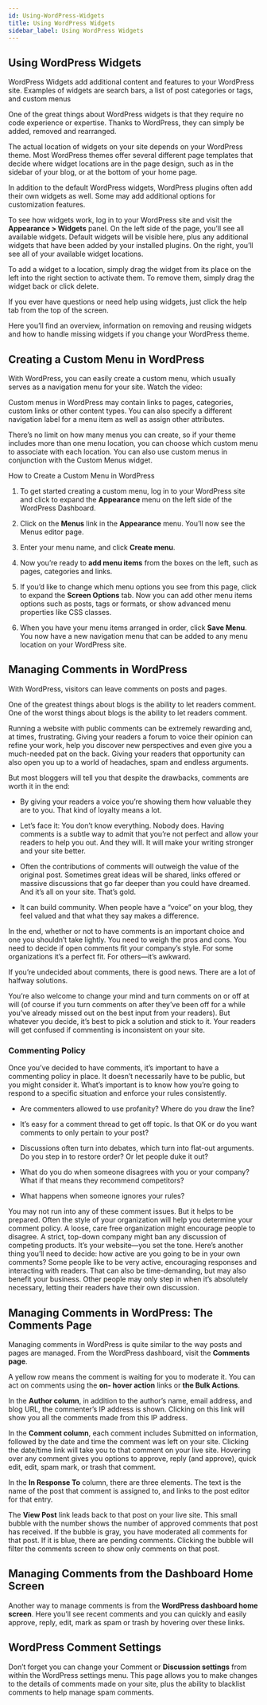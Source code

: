 ```yaml
---
id: Using-WordPress-Widgets 
title: Using WordPress Widgets 
sidebar_label: Using WordPress Widgets 
---
```

## Using WordPress Widgets 

WordPress Widgets add additional content and features to your WordPress site. Examples of widgets are search bars, a list of post categories or tags, and custom menus 
 
 One of the great things about WordPress widgets is that they require no code experience or expertise. Thanks to WordPress, they can simply be added, removed and rearranged. 

The actual location of widgets on your site depends on your WordPress theme. Most WordPress themes offer several different page templates that decide where widget locations are in the page design, such as in the sidebar of your blog, or at the bottom of your home page. 

In addition to the default WordPress widgets, WordPress plugins often add their own widgets as well. Some may add additional options for customization features. 

To see how widgets work, log in to your WordPress site and visit the **Appearance > Widgets** panel. On the left side of the page, you’ll see all available widgets. Default widgets will be visible here, plus any additional widgets that have been added by your installed plugins. On the right, you’ll see all of your available widget locations. 

To add a widget to a location, simply drag the widget from its place on the left into the right section to activate them. To remove them, simply drag the widget back or click delete. 

If you ever have questions or need help using widgets, just click the help tab from the top of the screen.

Here you’ll find an overview, information on removing and reusing widgets and how to handle missing widgets if you change your WordPress theme. 

## Creating a Custom Menu in WordPress
 
With WordPress, you can easily create a custom menu, which usually serves as a navigation menu for your site. 
Watch the video: 

Custom menus in WordPress may contain links to pages, categories, custom links or other content types. You can also specify a different navigation label for a menu item as well as assign other attributes. 

There’s no limit on how many menus you can create, so if your theme includes more than one menu location, you can choose which custom menu to associate with each location. You can also use custom menus in conjunction with the Custom Menus widget. 

How to Create a Custom Menu in WordPress 

1. To get started creating a custom menu, log in to your WordPress site and click to expand the **Appearance** menu on the left side of the WordPress Dashboard. 

2. Click on the **Menus** link in the **Appearance** menu. You’ll now see the Menus editor page. 

3. Enter your menu name, and click **Create menu**. 

4. Now you’re ready to **add menu items** from the boxes on the left, such as pages, categories and links. 

5. If you’d like to change which menu options you see from this page, click to expand the **Screen Options** tab. Now you can add other menu items options such as posts, tags or formats, or show advanced menu properties like CSS classes. 

6. When you have your menu items arranged in order, click **Save Menu**. You now have a new navigation menu that can be added to any menu location on your WordPress site. 

## Managing Comments in WordPress 
With WordPress, visitors can leave comments on posts and pages. 
  
One of the greatest things about blogs is the ability to let readers comment. One of the worst things about blogs is the ability to let readers comment. 

Running a website with public comments can be extremely rewarding and, at times, frustrating. Giving your readers a forum to voice their opinion can refine your work, help you discover new perspectives and even give you a much-needed pat on the back. Giving your readers that opportunity can also open you up to a world of headaches, spam and endless arguments. 

But most bloggers will tell you that despite the drawbacks, comments are worth it in the end: 

- By giving your readers a voice you’re showing them how valuable they are to you. That kind of loyalty means a lot. 

- Let’s face it: You don’t know everything. Nobody does. Having comments is a subtle way to admit that you’re not perfect and allow your readers to help you out. And they will. It will make your writing stronger and your site better. 

- Often the contributions of comments will outweigh the value of the original post. Sometimes great ideas will be shared, links offered or massive discussions that go far deeper than you could have dreamed. And it’s all on your site. That’s gold. 

- It can build community. When people have a “voice” on your blog, they feel valued and that what they say makes a difference. 

In the end, whether or not to have comments is an important choice and one you shouldn’t take lightly. You need to weigh the pros and cons. You need to decide if open comments fit your company’s style. For some organizations it’s a perfect fit. For others—it’s awkward. 

If you’re undecided about comments, there is good news. There are a lot of halfway solutions. 

You’re also welcome to change your mind and turn comments on or off at will (of course if you turn comments on after they’ve been off for a while you’ve already missed out on the best input from your readers). But whatever you decide, it’s best to pick a solution and stick to it. Your readers will get confused if commenting is inconsistent on your site. 

### Commenting Policy 

Once you’ve decided to have comments, it’s important to have a commenting policy in place. It doesn’t necessarily have to be public, but you might consider it. What’s important is to know how you’re going to respond to a specific situation and enforce your rules consistently. 

- Are commenters allowed to use profanity? Where do you draw the line? 

- It’s easy for a comment thread to get off topic. Is that OK or do you want comments to only pertain to your post? 

- Discussions often turn into debates, which turn into flat-out arguments. Do you step in to restore order? Or let people duke it out? 

- What do you do when someone disagrees with you or your company? What if that means they recommend competitors? 

- What happens when someone ignores your rules? 

You may not run into any of these comment issues. But it helps to be prepared. Often the style of your organization will help you determine your comment policy. A loose, care free organization might encourage people to disagree. A strict, top-down company might ban any discussion of competing products. It’s your website—you set the tone. 
Here’s another thing you’ll need to decide: how active are you going to be in your own comments? Some people like to be very active, encouraging responses and interacting with readers. That can also be time-demanding, but may also benefit your business. Other people may only step in when it’s absolutely necessary, letting their readers have their own discussion. 
 
## Managing Comments in WordPress: The Comments Page 

Managing comments in WordPress is quite similar to the way posts and pages are managed. From the WordPress dashboard, visit the **Comments page**. 

A yellow row means the comment is waiting for you to moderate it. You can act on comments using the **on- hover action** links or **the Bulk Actions**. 

In the **Author column**, in addition to the author’s name, email address, and blog URL, the commenter’s IP address is shown. Clicking on this link will show you all the comments made from this IP address. 

In the **Comment column**, each comment includes Submitted on information, followed by the date and time the comment was left on your site. Clicking the date/time link will take you to that comment on your live site. Hovering over any comment gives you options to approve, reply (and approve), quick edit, edit, spam mark, or trash that comment. 

In the **In Response To** column, there are three elements. The text is the name of the post that comment is assigned to, and links to the post editor for that entry. 

The **View Post** link leads back to that post on your live site. This small bubble with the number shows the number of approved comments that post has received. If the bubble is gray, you have moderated all comments for that post. If it is blue, there are pending comments. Clicking the bubble will filter the comments screen to show only comments on that post. 

## Managing Comments from the Dashboard Home Screen 

Another way to manage comments is from the **WordPress dashboard home screen**. Here you’ll see recent comments and you can quickly and easily approve, reply, edit, mark as spam or trash by hovering over these links. 

## WordPress Comment Settings
 
Don’t forget you can change your Comment
or **Discussion settings** from within the WordPress settings menu. This page allows you to make changes to the details of comments made on your site, plus the ability to blacklist comments to help manage spam comments. 
